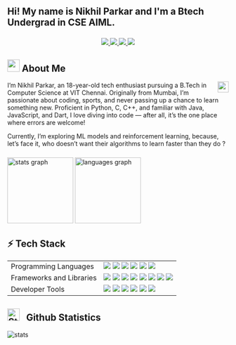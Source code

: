 <h2 align="left">Hi! My name is Nikhil Parkar and I'm a Btech Undergrad in CSE AIML.

###

<div align="center">

<a target="_blank" href="https://www.linkedin.com/in/nikhil-parkar-49b600274"> 
  <img src="https://img.shields.io/badge/LinkedIn-076678?style=for-the-badge&logo=linkedin&logoColor=white"> 
</a>
<a target="_blank" href="https://instagram.com/nikhil_140206/"> 
  <img src="https://img.shields.io/badge/Instagram-79740e?style=for-the-badge&logo=instagram&logoColor=white"> 
</a>
<a target="_blank" href="https://discord.com/users/732634910203838557"> 
  <img src="https://img.shields.io/badge/Discord-873f71?style=for-the-badge&logo=discord&logoColor=white"> 
</a>
<a target="_blank" href="https://mail.google.com/mail/u/1/?view=cm&fs=1&to=parkar.nikhil1426@gmail.com&tf=1"> 
  <img src="https://img.shields.io/badge/Gmail-9d0006?style=for-the-badge&logo=gmail&logoColor=white"> 
</a>

</div>

###
### 

## <img src="https://cdn3.emoji.gg/emojis/2112_wave_animated.gif" width="28px" height="28px"> About Me

<img align="right" src="https://komarev.com/ghpvc/?username=Nikhil-1426&style=flat-square&color=b57614&label=views" height="25px" alt="watching_count" />

I’m Nikhil Parkar, an 18-year-old tech enthusiast pursuing a B.Tech in Computer Science at VIT Chennai. Originally from Mumbai, I’m passionate about coding, sports, and never passing up a chance to learn something new. Proficient in Python, C, C++, and familiar with Java, JavaScript, and Dart, I love diving into code — after all, it’s the one place where errors are welcome! 

Currently, I’m exploring ML models and reinforcement learning, because, let’s face it, who doesn’t want their algorithms to learn faster than they do ?

###

###

<div align="left">
  <img src="https://github-readme-stats.vercel.app/api?username=Nikhil-1426&hide_title=false=&include_all_commits=true&count_private=true&disable_animations=false&theme=dracula&locale=en&hide_border=false" height="150" alt="stats graph"  />
  <img src="https://github-readme-stats.vercel.app/api/top-langs?username=Nikhil-1426&locale=en&hide_title=false&layout=compact&card_width=320&langs_count=5&theme=dracula&hide_border=false" height="150" alt="languages graph"  />
</div>

###

<div align="left">
<h2>⚡ Tech Stack</h2>
<table>
  <tr>
    <td>Programming Languages</td>
    <td>
      <img src="https://img.shields.io/badge/C-%2300599C.svg?style=flat-square&logo=c&logoColor=white"/>
      <img src="https://img.shields.io/badge/C++-%2300599C.svg?style=flat-square&logo=c%2B%2B&logoColor=white"/>
      <img src="https://img.shields.io/badge/Java-%23ED8B00.svg?style=flat-square&logo=openjdk&logoColor=white"/>
      <img src="https://img.shields.io/badge/Python-3670A0?style=flat-square&logo=python&logoColor=ffdd54"/>
      <img src="https://img.shields.io/badge/JavaScript-%23323330.svg?style=flat-square&logo=javascript&logoColor=%23F7DF1E"/>
      <img src="https://img.shields.io/badge/dart-%23007ACC.svg?style=flat-square&logo=dart&logoColor=white"/>
    </td>
  </tr>
  <tr>
    <td>Frameworks and Libraries</td>
    <td>
      <img src="https://img.shields.io/badge/React-%2320232a.svg?style=flat-square&logo=react&logoColor=%2361DAFB"/>
      <img src="https://img.shields.io/badge/Vue.js-3670A0?style=flat-square&logo=vue.js&logoColor=ffdd54"/>
      <img src="https://img.shields.io/badge/Flutter-000000?style=flat-square&logo=flutter&logoColor=white"/>
      <img src="https://img.shields.io/badge/Node.js-%23E34F26.svg?style=flat-square&logo=Node.JS&logoColor=white"/>
      <img src="https://img.shields.io/badge/Tensorflow-38B2AC.svg?style=flat-square&logo=tensorflow&logoColor=white"/>
      <img src="https://img.shields.io/badge/Keras-%231572B6.svg?style=flat-square&logo=keras&logoColor=white"/>
      <img src="https://img.shields.io/badge/pandas-3670A0?style=flat-square&logo=pandas&logoColor=ffdd54"/>
      <img src="https://img.shields.io/badge/NumPy-%23323330.svg?style=flat-square&logo=numpy&logoColor=%23F7DF1E"/>
    </td>
  </tr>
  <tr>
    <td>Developer Tools</td>
    <td>
      <img src="https://img.shields.io/badge/git-%2300599C.svg?style=flat-square&logo=git&logoColor=white"/>
      <img src="https://img.shields.io/badge/GitHub-%2300599C.svg?style=flat-square&logo=github&logoColor=white"/>
      <img src="https://img.shields.io/badge/Android Studio-3670A0?style=flat-square&logo=androidstudio&logoColor=ffdd54"/>
      <img src="https://img.shields.io/badge/HTML-%23323330.svg?style=flat-square&logo=html5&logoColor=%23F7DF1E"/>
      <img src="https://img.shields.io/badge/Firebase-%23007ACC.svg?style=flat-square&logo=firebase&logoColor=white"/>
      <img src="https://img.shields.io/badge/Anaconda-%231572B6.svg?style=flat-square&logo=anaconda&logoColor=white"/>
    </td>
  </tr>
</table>
</div>

###

## <img src="https://cdn3.emoji.gg/emojis/9230-stats.png" width="28px" height="28px" alt="Stats"> &nbsp; Github Statistics

<div align="left">
<img align="center" src="http://github-profile-summary-cards.vercel.app/api/cards/profile-details?username=Nikhil-1426&theme=gruvbox" alt="stats" />
</div>

<div align="left">
</div>

###



